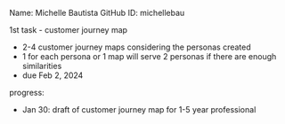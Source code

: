 Name: Michelle Bautista
GitHub ID: michellebau

1st task - customer journey map
- 2-4 customer journey maps considering the personas created
- 1 for each persona or 1 map will serve 2 personas if there are enough similarities
- due Feb 2, 2024

progress:
- Jan 30: draft of customer journey map for 1-5 year professional